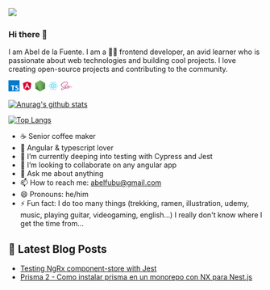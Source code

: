 ![](https://komarev.com/ghpvc/?username=abelfubu)
### Hi there 👋
I am Abel de la Fuente. I am a 👨‍💻 frontend developer, an avid learner who is passionate about web technologies and building cool projects. I love creating open-source projects and contributing to the community.

<code><img height="22" src="https://raw.githubusercontent.com/github/explore/80688e429a7d4ef2fca1e82350fe8e3517d3494d/topics/typescript/typescript.png"></code>
<code><img height="22" src="https://raw.githubusercontent.com/github/explore/80688e429a7d4ef2fca1e82350fe8e3517d3494d/topics/angular/angular.png"></code>
<code><img height="22" src="https://raw.githubusercontent.com/github/explore/80688e429a7d4ef2fca1e82350fe8e3517d3494d/topics/nodejs/nodejs.png"></code>
<code><img height="22" src="https://raw.githubusercontent.com/github/explore/80688e429a7d4ef2fca1e82350fe8e3517d3494d/topics/react/react.png"></code>
<code><img height="22" src="https://raw.githubusercontent.com/github/explore/80688e429a7d4ef2fca1e82350fe8e3517d3494d/topics/sass/sass.png"></code>

[![Anurag's github stats](https://github-readme-stats.vercel.app/api?username=abelfubu&show_icons=true)](https://github.com/anuraghazra/github-readme-stats)

[![Top Langs](https://github-readme-stats.vercel.app/api/top-langs/?username=abelfubu&layout=compact)](https://github.com/anuraghazra/github-readme-stats)

- ☕ Senior coffee maker
- 🔭 Angular & typescript lover
- 🌱 I’m currently deeping into testing with Cypress and Jest
- 👯 I’m looking to collaborate on any angular app
- 💬 Ask me about anything
- 📫 How to reach me: abelfubu@gmail.com
- 😄 Pronouns: he/him
- ⚡ Fun fact: I do too many things (trekking, ramen, illustration, udemy, music, playing guitar, videogaming, english...) I really don't know where I get the time from...

## 📕 Latest Blog Posts

<!-- BLOG-POST-LIST:START -->
- [Testing NgRx component-store with Jest](https://abelfubu.hashnode.dev/testing-ngrx-component-store-with-jest)
- [Prisma 2 - Como instalar prisma en un monorepo con NX para Nest.js](https://abelfubu.hashnode.dev/prisma-2-como-instalar-prisma-en-un-monorepo-con-nx-para-nestjs)
<!-- BLOG-POST-LIST:END -->
